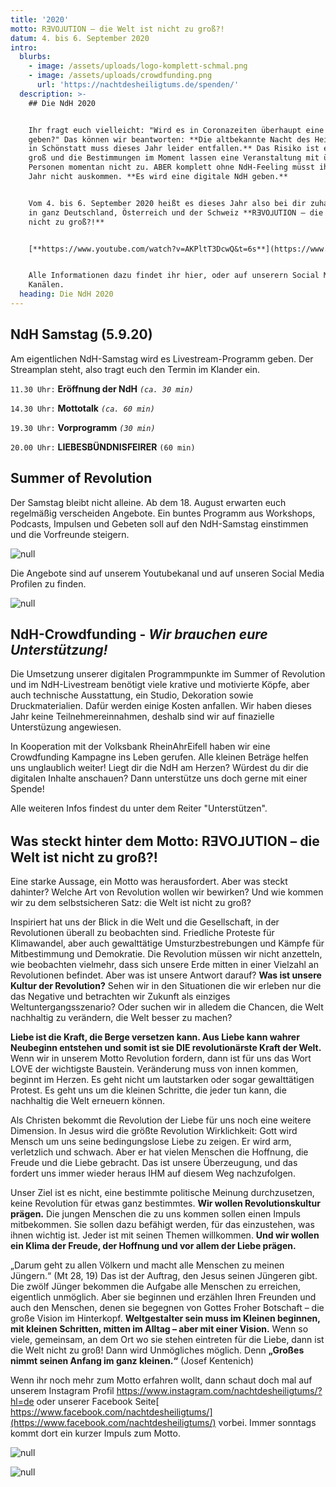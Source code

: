 ```yaml
---
title: '2020'
motto: RƎVO⅃UTION – die Welt ist nicht zu groß?!
datum: 4. bis 6. September 2020
intro:
  blurbs:
    - image: /assets/uploads/logo-komplett-schmal.png
    - image: /assets/uploads/crowdfunding.png
      url: 'https://nachtdesheiligtums.de/spenden/'
  description: >-
    ## Die NdH 2020


    Ihr fragt euch vielleicht: "Wird es in Coronazeiten überhaupt eine NdH
    geben?" Das können wir beantworten: **Die altbekannte Nacht des Heiligtums
    in Schönstatt muss dieses Jahr leider entfallen.** Das Risiko ist einfach zu
    groß und die Bestimmungen im Moment lassen eine Veranstaltung mit über 500
    Personen momentan nicht zu. ABER komplett ohne NdH-Feeling müsst ihr dieses
    Jahr nicht auskommen. **Es wird eine digitale NdH geben.** 


    Vom 4. bis 6. September 2020 heißt es dieses Jahr also bei dir zuhause und
    in ganz Deutschland, Österreich und der Schweiz **RƎVO⅃UTION – die Welt ist
    nicht zu groß?!**


    [**https://www.youtube.com/watch?v=AKPltT3DcwQ&t=6s**](https://www.youtube.com/watch?v=AKPltT3DcwQ&t=6s)


    Alle Informationen dazu findet ihr hier, oder auf unserern Social Media
    Kanälen.
  heading: Die NdH 2020
---
```

## NdH Samstag (5.9.20)

Am eigentlichen NdH-Samstag wird es Livestream-Programm geben. Der Streamplan steht, also tragt euch den Termin im Klander ein.

`11.30 Uhr:` **Eröffnung der NdH** _`(ca. 30 min)`_

`14.30 Uhr:` **Mottotalk** _`(ca. 60 min)`_

`19.30 Uhr:` **Vorprogramm** _`(30 min)`_

`20.00 Uhr:` **LIEBESBÜNDNISFEIRER** `(60 min)`

## Summer of Revolution

Der Samstag bleibt nicht alleine. Ab dem 18. August erwarten euch regelmäßig verscheiden Angebote. Ein buntes Programm aus Workshops, Podcasts, Impulsen und Gebeten soll auf den NdH-Samstag einstimmen und die Vorfreunde steigern.

![null](/assets/uploads/summer-of-revolution-plan.png)

 Die Angebote sind auf unserem Youtubekanal und auf unseren Social Media Profilen zu finden.

![null](/assets/uploads/logo-schmal.png)

## NdH-Crowdfunding - _Wir brauchen eure Unterstützung!_

Die Umsetzung unserer digitalen Programmpunkte im Summer of Revolution und im NdH-Livestream benötigt viele krative und motivierte Köpfe, aber auch technische Ausstattung, ein Studio, Dekoration sowie Druckmaterialien. Dafür werden einige Kosten anfallen. Wir haben dieses Jahr keine Teilnehmereinnahmen, deshalb sind wir auf finazielle Unterstüzung angewiesen.

In Kooperation mit der Volksbank RheinAhrEifell haben wir eine Crowdfunding Kampagne ins Leben gerufen. Alle kleinen Beträge helfen uns unglaublich weiter! Liegt dir die NdH am Herzen? Würdest du dir die digitalen Inhalte anschauen? Dann unterstütze uns doch gerne mit einer Spende!

Alle weiteren Infos findest du unter dem Reiter "Unterstützen".

## Was steckt hinter dem Motto: **RƎVO⅃UTION – die Welt ist nicht zu groß?!**

Eine starke Aussage, ein Motto was herausfordert. Aber was steckt dahinter? Welche Art von Revolution wollen wir bewirken? Und wie kommen wir zu dem selbstsicheren Satz: die Welt ist nicht zu groß? 

Inspiriert hat uns der Blick in die Welt und die Gesellschaft, in der Revolutionen überall zu beobachten sind. Friedliche Proteste für Klimawandel, aber auch gewalttätige Umsturzbestrebungen und Kämpfe für Mitbestimmung und Demokratie. Die Revolution müssen wir nicht anzetteln, wie beobachten vielmehr, dass sich unsere Erde mitten in einer Vielzahl an Revolutionen befindet. Aber was ist unsere Antwort darauf? **Was ist unsere Kultur der Revolution?** Sehen wir in den Situationen die wir erleben nur die das Negative und betrachten wir Zukunft als einziges Weltuntergangsszenario? Oder suchen wir in alledem die Chancen, die Welt nachhaltig zu verändern, die Welt besser zu machen?

**Liebe ist die Kraft, die Berge versetzen kann. Aus Liebe kann wahrer Neubeginn entstehen und somit ist sie DIE revolutionärste Kraft der Welt.** Wenn wir in unserem Motto Revolution fordern, dann ist für uns das Wort LOVE der wichtigste Baustein. Veränderung muss von innen kommen, beginnt im Herzen. Es geht nicht um lautstarken oder sogar gewalttätigen Protest. Es geht uns um die kleinen Schritte, die jeder tun kann, die nachhaltig die Welt erneuern können.

Als Christen bekommt die Revolution der Liebe für uns noch eine weitere Dimension. In Jesus wird die größte Revolution Wirklichkeit: Gott wird Mensch um uns seine bedingungslose Liebe zu zeigen. Er wird arm, verletzlich und schwach. Aber er hat vielen Menschen die Hoffnung, die Freude und die Liebe gebracht. Das ist unsere Überzeugung, und das fordert uns immer wieder heraus IHM auf diesem Weg nachzufolgen.

Unser Ziel ist es nicht, eine bestimmte politische Meinung durchzusetzen, keine Revolution für etwas ganz bestimmtes. **Wir wollen Revolutionskultur prägen.** Die jungen Menschen die zu uns kommen sollen einen Impuls mitbekommen. Sie sollen dazu befähigt werden, für das einzustehen, was ihnen wichtig ist. Jeder ist mit seinen Themen willkommen. **Und wir wollen ein Klima der Freude, der Hoffnung und vor allem der Liebe prägen.**

„Darum geht zu allen Völkern und macht alle Menschen zu meinen Jüngern.“ (Mt 28, 19) Das ist der Auftrag, den Jesus seinen Jüngeren gibt. Die zwölf Jünger bekommen die Aufgabe alle Menschen zu erreichen, eigentlich unmöglich. Aber sie beginnen und erzählen Ihren Freunden und auch den Menschen, denen sie begegnen von Gottes Froher Botschaft – die große Vision im Hinterkopf. **Weltgestalter sein muss im Kleinen beginnen, mit kleinen Schritten, mitten im Alltag – aber mit einer Vision.** Wenn so viele, gemeinsam, an dem Ort wo sie stehen eintreten für die Liebe, dann ist die Welt nicht zu groß! Dann wird Unmögliches möglich. Denn **„Großes nimmt seinen Anfang im ganz kleinen.“** (Josef Kentenich)

Wenn ihr noch mehr zum Motto erfahren wollt, dann schaut doch mal auf unserem Instagram Profil <https://www.instagram.com/nachtdesheiligtums/?hl=de> oder unserer Facebook Seite[ https://www.facebook.com/nachtdesheiligtums/](https://www.facebook.com/nachtdesheiligtums/) vorbei. Immer sonntags kommt dort ein kurzer Impuls zum Motto. 

![null](/assets/uploads/ndh2020_vorderseite.jpg)

![null](/assets/uploads/ndh2020_rückseite.jpg)
